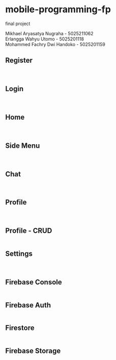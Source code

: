 # mobile-programming-fp
final project

Mikhael Aryasatya Nugraha - 5025211062
<br />
Erlangga Wahyu Utomo - 5025201118
<br />
Mohammed Fachry Dwi Handoko - 5025201159
<br />

<h2> Register </h2>
<img src="https://raw.githubusercontent.com/mikhaelarya/mobile-programming-fp/main-2/screenshots/Register - Light.png" alt="" />
<img src="https://raw.githubusercontent.com/mikhaelarya/mobile-programming-fp/main-2/screenshots/Register - Dark.png" alt="" />

<br />

<h2> Login </h2>
<img src="https://raw.githubusercontent.com/mikhaelarya/mobile-programming-fp/main-2/screenshots/Login - Light.png" alt="" />
<img src="https://raw.githubusercontent.com/mikhaelarya/mobile-programming-fp/main-2/screenshots/Login - Dark.png" alt="" />

<br />

<h2> Home </h2>
<img src="https://raw.githubusercontent.com/mikhaelarya/mobile-programming-fp/main-2/screenshots/Home - Light.png" alt="" />
<img src="https://raw.githubusercontent.com/mikhaelarya/mobile-programming-fp/main-2/screenshots/Home - Dark.png" alt="" />

<br />

<h2> Side Menu </h2>
<img src="https://raw.githubusercontent.com/mikhaelarya/mobile-programming-fp/main-2/screenshots/Side Menu - Light.png" alt="" />
<img src="https://raw.githubusercontent.com/mikhaelarya/mobile-programming-fp/main-2/screenshots/Side Menu - Dark.png" alt="" />

<br />

<h2> Chat </h2>
<img src="https://raw.githubusercontent.com/mikhaelarya/mobile-programming-fp/main-2/screenshots/Chat - Light.png" alt="" />
<img src="https://raw.githubusercontent.com/mikhaelarya/mobile-programming-fp/main-2/screenshots/Chat - Dark.png" alt="" />

<br />

<h2> Profile </h2>
<img src="https://raw.githubusercontent.com/mikhaelarya/mobile-programming-fp/main-2/screenshots/Profile - Light.png" alt="" />
<img src="https://raw.githubusercontent.com/mikhaelarya/mobile-programming-fp/main-2/screenshots/Profile - Dark.png" alt="" />

<br />

<h2> Profile - CRUD </h2>
<img src="https://raw.githubusercontent.com/mikhaelarya/mobile-programming-fp/main-2/screenshots/PFP - Dark.png" alt="" />

<br />

<h2> Settings </h2>
<img src="https://raw.githubusercontent.com/mikhaelarya/mobile-programming-fp/main-2/screenshots/Settings - Light.png" alt="" />
<img src="https://raw.githubusercontent.com/mikhaelarya/mobile-programming-fp/main-2/screenshots/Settings - Dark.png" alt="" />

<br />

<h2> Firebase Console </h2>
<img src="https://raw.githubusercontent.com/mikhaelarya/mobile-programming-fp/main-2/screenshots/FP - Firebase Console.png" alt="" />

<br />

<h2> Firebase Auth </h2>
<img src="https://raw.githubusercontent.com/mikhaelarya/mobile-programming-fp/main-2/screenshots/FP - Auth.png" alt="" />

<br />

<h2> Firestore </h2>
<img src="https://raw.githubusercontent.com/mikhaelarya/mobile-programming-fp/main-2/screenshots/FP - Firestore.png" alt="" />

<br />

<h2> Firebase Storage </h2>
<img src="https://raw.githubusercontent.com/mikhaelarya/mobile-programming-fp/main-2/screenshots/FP - DB" alt="" />

<br />
